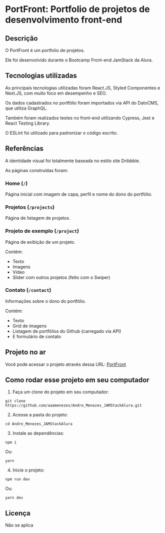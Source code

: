 # PortFront: Portfolio de projetos de desenvolvimento front-end

## Descrição

O PortFront é um portfolio de projetos.

Ele foi desenvolvido durante o Bootcamp Front-end JamStack da Alura.

## Tecnologias utilizadas

As principais tecnologias utilizadas foram React.JS, Styled Componentes e Next.JS, com muito foco em desempenho e SEO.

Os dados cadastrados no portfólio foram importados via API do DatoCMS, que utiliza GraphQL.

Também foram realizados testes no front-end utilizando Cypress, Jest e React Testing Library.

O ESLint foi utilizado para padronizar o código escrito.

## Referências

A identidade visual foi totalmente baseada no estilo site Dribbble.

As páginas construídas foram:

### Home (`/`)

Página inicial com imagem de capa, perfil e nome do dono do portfólio.

### Projetos (`/projects`)

Página de listagem de projetos.

### Projeto de exemplo (`/project`)

Página de exibição de um projeto.

Contém:

- Texto
- Imagens
- Vídeo
- Slider com outros projetos (feito com o Swiper)

### Contato (`/contact`)

Informações sobre o dono do portfólio.

Contém:

- Texto
- Grid de imagens
- Listagem de portfólios do Github (carregado via API)
- E formulário de contato

## Projeto no ar

Você pode acessar o projeto através dessa URL: [PortFront](https://portfront.vercel.app/)

## Como rodar esse projeto em seu computador

1. Faça um clone do projeto em seu computador:

```
git clone https://github.com/aaamenezes/Andre_Menezes_JAMStackAlura.git
```

2. Acesse a pasta do projeto:

```
cd Andre_Menezes_JAMStackAlura
```

3. Instale as dependências:

```
npm i
```

Ou:

```
yarn
```

4. Inicie o projeto:

```
npm run dev
```

Ou: 

```
yarn dev
```

## Licença

Não se aplica








<!--
# [nome do projeto]

## Descrição

- O que é
- O que faz
- Objetivo do projeto
- Requisitos para estar pronto
- Requisitos bônus

## Tecnologias utilizadas

- Linguagens
- Pré-processador
- Frameworks
- Servidor
- Backend
- API
- CMS headless

## Referências

- Identidade visual
- Recursos
- Publicação

## Projeto no ar

Você pode acessar o projeto através dessa URL:

[nome_do_projeto]()

## Como rodar esse projeto em seu computador

1. Faça um clone do projeto em seu computador:

```
git clone ...
```

2. Acesse a pasta do projeto

```
cd 
```

3. Instale as dependências:

```
npm i
```

Ou:

```
yarn
```

4. Inicie o projeto:

```
npm run dev
```

Ou: 

```
yarn dev
```

## Licença

Não se aplica

-->















<!--

# Example app with styled-components

This example features how you use a different styling solution than [styled-jsx](https://github.com/zeit/styled-jsx) that also supports universal styles. That means we can serve the required styles for the first render within the HTML and then load the rest in the client. In this case we are using [styled-components](https://github.com/styled-components/styled-components).

For this purpose we are extending the `<Document />` and injecting the server side rendered styles into the `<head>`, and also adding the `babel-plugin-styled-components` (which is required for server side rendering). Additionally we set up a global [theme](https://www.styled-components.com/docs/advanced#theming) for styled-components using NextJS custom [`<App>`](https://nextjs.org/docs/advanced-features/custom-app) component.

## Deploy your own

Deploy the example using [Vercel](https://vercel.com?utm_source=github&utm_medium=readme&utm_campaign=next-example):

[![Deploy with Vercel](https://vercel.com/button)](https://vercel.com/new/git/external?repository-url=https://github.com/vercel/next.js/tree/canary/examples/with-styled-components&project-name=with-styled-components&repository-name=with-styled-components)

## How to use

Execute [`create-next-app`](https://github.com/vercel/next.js/tree/canary/packages/create-next-app) with [npm](https://docs.npmjs.com/cli/init) or [Yarn](https://yarnpkg.com/lang/en/docs/cli/create/) to bootstrap the example:

```bash
npx create-next-app --example with-styled-components with-styled-components-app
# or
yarn create next-app --example with-styled-components with-styled-components-app
```

Deploy it to the cloud with [Vercel](https://vercel.com/new?utm_source=github&utm_medium=readme&utm_campaign=next-example) ([Documentation](https://nextjs.org/docs/deployment)).

### Try it on CodeSandbox

[Open this example on CodeSandbox](https://codesandbox.io/s/github/vercel/next.js/tree/canary/examples/with-styled-components)

### Notes

When wrapping a [Link](https://nextjs.org/docs/api-reference/next/link) from `next/link` within a styled-component, the [as](https://styled-components.com/docs/api#as-polymorphic-prop) prop provided by `styled` will collide with the Link's `as` prop and cause styled-components to throw an `Invalid tag` error. To avoid this, you can either use the recommended [forwardedAs](https://styled-components.com/docs/api#forwardedas-prop) prop from styled-components or use a different named prop to pass to a `styled` Link.

<details>
<summary>Click to expand workaround example</summary>
<br />

**components/StyledLink.js**

```javascript
import Link from 'next/link'
import styled from 'styled-components'

const StyledLink = ({ as, children, className, href }) => (
  <Link href={href} as={as} passHref>
    <a className={className}>{children}</a>
  </Link>
)

export default styled(StyledLink)`
  color: #0075e0;
  text-decoration: none;
  transition: all 0.2s ease-in-out;

  &:hover {
    color: #40a9ff;
  }

  &:focus {
    color: #40a9ff;
    outline: none;
    border: 0;
  }
`
```

**pages/index.js**

```javascript
import StyledLink from '../components/StyledLink'

export default () => (
  <StyledLink href="/post/[pid]" forwardedAs="/post/abc">
    First post
  </StyledLink>
)
```

</details>

-->
